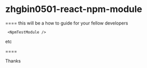 # zhgbin0501-react-npm-module

====
 this will be a how to guide for your fellow developers

```
 <NpmTestModule />

```
etc

====


Thanks
